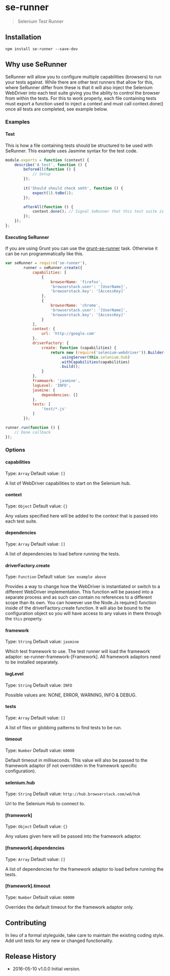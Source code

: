 # se-runner

> Selenium Test Runner

## Installation

```shell
npm install se-runner --save-dev
```

## Why use SeRunner
SeRunner will allow you to configure multiple capabilities (browsers) to run your tests against. While there are other test runners that allow for this,
where SeRunner differ from these is that it will also inject the Selenium WebDriver into each test suite giving you the ability to control the browser from within the tests. For this to work properly, each file containing tests must
export a function used to inject a context and must call context.done() once all tests are completed, see example below.

### Examples

#### Test
This is how a file containing tests should be structured to be used with SeRunner. This example uses Jasmine syntax for the test code.

```js
module.exports = function (context) {
    describe('A test', function () {
        beforeAll(function () {
            // Setup
        });
        
        it('Should should check smth', function () {
            expect(1).toBe(1);
        });

        afterAll(function () {
            context.done(); // Signal SeRunner that this test suite is done
        });
    });
};
```

#### Executing SeRunner
If you are using Grunt you can use the [grunt-se-runner](https://github.com/Hyddan/grunt-se-runner#readme) task. Otherwise it can be run programmatically like this.

```js
var seRunner = require('se-runner'),
        runner = seRunner.create({
            capabilities: [
                {
                    browserName: 'firefox',
                    'browserstack.user': '[UserName]',
                    'browserstack.key': '[AccessKey]'
                },
                {
                    browserName: 'chrome',
                    'browserstack.user': '[UserName]',
                    'browserstack.key': '[AccessKey]'
                }
            ],
            context: {
                url: 'http://google.com'
            },
            driverFactory: {
                create: function (capabilities) {
                    return new (require('selenium-webdriver')).Builder()
                        .usingServer(this.selenium.hub)
                        .withCapabilities(capabilities)
                        .build();
                }
            },
            framework: 'jasmine',
            logLevel: 'INFO',
            jasmine: {
                dependencies: []
            },
            tests: [
                'test/*.js'
            ]
        });

runner.run(function () {
    // Done callback
});
```

### Options

#### capabilities
Type: `Array`
Default value: `[]`

A list of WebDriver capabilities to start on the Selenium hub.

#### context
Type: `Object`
Default value: `{}`

Any values specified here will be added to the context that is passed into each test suite.

#### dependencies
Type: `Array`
Default value: `[]`

A list of dependencies to load before running the tests.

#### driverFactory.create
Type: `Function`
Default value: `See example above`

Provides a way to change how the WebDriver is instantiated or switch to a different WebDriver implementation. This function will be passed into a separate process and as such can contain no references to a different scope than its own.
You can however use the Node.Js require() function inside of the driverFactory.create function. It will also be bound to the configuration object so you will have access to any values in there through the `this` property.

#### framework
Type: `String`
Default value: `jasmine`

Which test framework to use. The test runner will load the framework adaptor: se-runner-framework-[Framework]. All framework adaptors need to be installed separately.

#### logLevel
Type: `String`
Default value: `INFO`

Possible values are: NONE, ERROR, WARNING, INFO & DEBUG.

#### tests
Type: `Array`
Default value: `[]`

A list of files or globbing patterns to find tests to be run.

#### timeout
Type: `Number`
Default value: `60000`

Default timeout in milliseconds. This value will also be passed to the framework adaptor (if not overridden in the framework specific configuration).

#### selenium.hub
Type: `String`
Default value: `http://hub.browserstack.com/wd/hub`

Url to the Selenium Hub to connect to.

#### [framework]
Type: `Object`
Default value: `{}`

Any values given here will be passed into the framework adaptor.

#### [framework].dependencies
Type: `Array`
Default value: `[]`

A list of dependencies for the framework adaptor to load before running the tests.

#### [framework].timeout
Type: `Number`
Default value: `60000`

Overrides the default timeout for the framework adaptor only.

## Contributing
In lieu of a formal styleguide, take care to maintain the existing coding style. Add unit tests for any new or changed functionality.

## Release History

 * 2016-05-10   v1.0.0   Initial version.
